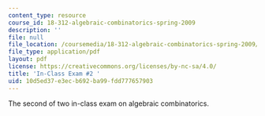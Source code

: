 ```yaml
---
content_type: resource
course_id: 18-312-algebraic-combinatorics-spring-2009
description: ''
file: null
file_location: /coursemedia/18-312-algebraic-combinatorics-spring-2009/10d5ed37e3ecb692ba99fdd777657903_MIT18_312S09_exam02_MT2.pdf
file_type: application/pdf
layout: pdf
license: https://creativecommons.org/licenses/by-nc-sa/4.0/
title: 'In-Class Exam #2 '
uid: 10d5ed37-e3ec-b692-ba99-fdd777657903
---
```

The second of two in-class exam on algebraic combinatorics.